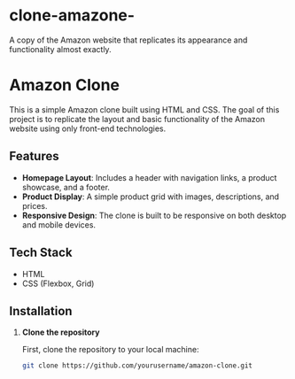 # clone-amazone-
A copy of the Amazon website that replicates its appearance and functionality almost exactly.
# Amazon Clone

This is a simple Amazon clone built using HTML and CSS. The goal of this project is to replicate the layout and basic functionality of the Amazon website using only front-end technologies. 

## Features

- **Homepage Layout**: Includes a header with navigation links, a product showcase, and a footer.
- **Product Display**: A simple product grid with images, descriptions, and prices.
- **Responsive Design**: The clone is built to be responsive on both desktop and mobile devices.

## Tech Stack

- HTML
- CSS (Flexbox, Grid)

## Installation

1. **Clone the repository**

   First, clone the repository to your local machine:
   ```bash
   git clone https://github.com/yourusername/amazon-clone.git
